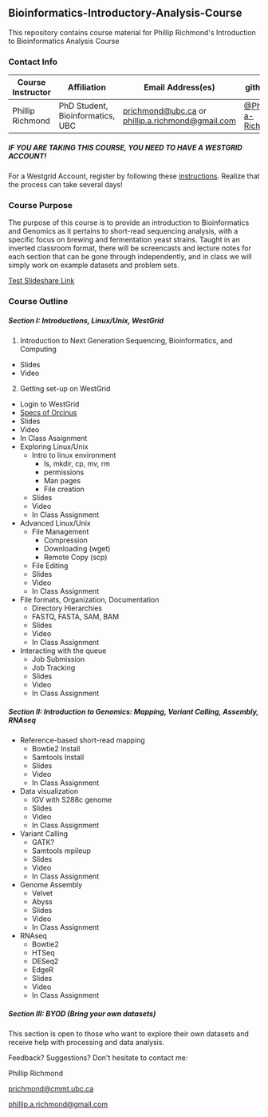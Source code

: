 ## Bioinformatics-Introductory-Analysis-Course
This repository contains course material for Phillip Richmond's Introduction to Bioinformatics Analysis Course

### Contact Info
Course Instructor | Affiliation | Email Address(es) | github ID | Phone Number
--- | --- | --- | --- | ---
Phillip Richmond | PhD Student, Bioinformatics, UBC | prichmond@ubc.ca or phillip.a.richmond@gmail.com | [@Phillip-a-Richmond](https://github.com/Phillip-a-richmond) | (604)655-3595



##### IF YOU ARE TAKING THIS COURSE, YOU NEED TO HAVE A WESTGRID ACCOUNT!
For a Westgrid Account, register by following these [instructions](https://www.computecanada.ca/research-portal/account-management/apply-for-an-account/).  Realize that the process can take several days! 

### Course Purpose
The purpose of this course is to provide an introduction to Bioinformatics and Genomics as it pertains to short-read sequencing analysis, with a specific focus on brewing and fermentation yeast strains.  Taught in an inverted classroom format, there will be screencasts and lecture notes for each section that can be gone through independently, and in class we will simply work on example datasets and problem sets.

[Test Slideshare Link](http://www.slideshare.net/PhillipAndrewRichmon/slideshelf)

### Course Outline
##### Section I: Introductions, Linux/Unix, WestGrid 
1. Introduction to Next Generation Sequencing, Bioinformatics, and Computing
  + Slides
  + Video
2. Getting set-up on WestGrid
  + Login to WestGrid 
  + [Specs of Orcinus](https://www.westgrid.ca/support/systems/Orcinus)
  + Slides
  + Video
  + In Class Assignment
+ Exploring Linux/Unix
  + Intro to linux environment
    + ls, mkdir, cp, mv, rm
    + permissions
    + Man pages
    + File creation
  + Slides
  + Video
  + In Class Assignment
+ Advanced Linux/Unix
  + File Management
    + Compression
    + Downloading (wget)
    + Remote Copy (scp)
  + File Editing
  + Slides
  + Video
  + In Class Assignment
+ File formats, Organization, Documentation
  + Directory Hierarchies
  + FASTQ, FASTA, SAM, BAM
  + Slides
  + Video
  + In Class Assignment
+ Interacting with the queue
  + Job Submission
  + Job Tracking
  + Slides
  + Video
  + In Class Assignment

##### Section II: Introduction to Genomics: Mapping, Variant Calling, Assembly, RNAseq
+ Reference-based short-read mapping
  + Bowtie2 Install
  + Samtools Install
  + Slides
  + Video
  + In Class Assignment
+ Data visualization
  + IGV with S288c genome
  + Slides
  + Video
  + In Class Assignment
+ Variant Calling
  + GATK?  
  + Samtools mpileup
  + Slides
  + Video
  + In Class Assignment
+ Genome Assembly
  + Velvet
  + Abyss
  + Slides
  + Video
  + In Class Assignment
+ RNAseq
  + Bowtie2
  + HTSeq
  + DESeq2
  + EdgeR
  + Slides
  + Video
  + In Class Assignment

##### Section III: BYOD (Bring your own datasets)
This section is open to those who want to explore their own datasets and receive help with processing and data analysis.  

Feedback?  Suggestions?  Don't hesitate to contact me:

Phillip Richmond 

prichmond@cmmt.ubc.ca 

phillip.a.richmond@gmail.com 



